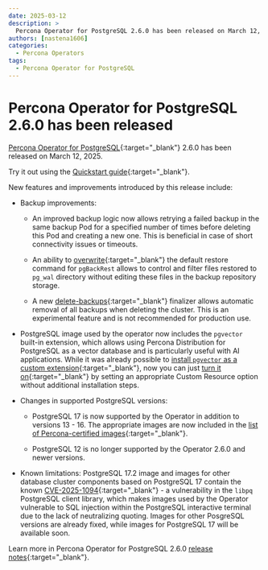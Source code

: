 ```yaml
---
date: 2025-03-12
description: >
  Percona Operator for PostgreSQL 2.6.0 has been released on March 12, 2025.
authors: [nastena1606]
categories:
  - Percona Operators
tags:
  - Percona Operator for PostgreSQL
---
```


# Percona Operator for PostgreSQL 2.6.0 has been released

<!-- more -->

[Percona Operator for PostgreSQL](https://docs.percona.com/percona-operator-for-postgresql/2.0/){:target="_blank"} 2.6.0 has been released on March 12, 2025.

Try it out using the [Quickstart guide](https://docs.percona.com/percona-operator-for-postgresql/2.0/quickstart.html){:target="_blank"}.

New features and improvements introduced by this release include:

* Backup improvements:

    * An improved backup logic now allows retrying a failed backup in the same backup Pod for a specified number of times before deleting this Pod and creating a new one. This is beneficial in case of short connectivity issues or timeouts.   

    * An ability to [overwrite](https://docs.percona.com/percona-operator-for-postgresql/2.0/backups-restore.html#use-custom-restore-command){:target="_blank"} the default restore command for `pgBackRest` allows to control and filter files restored to `pg_wal` directory without editing these files in the backup repository storage.  

    * A new [delete-backups](https://docs.percona.com/percona-operator-for-postgresql/2.0/operator.html#finalizers-delete-backups){:target="_blank"} finalizer allows automatic removal of all backups when deleting the cluster. This is an experimental feature and is not recommended for production use.

* PostgreSQL image used by the operator now includes the `pgvector` built-in extension, which allows using Percona Distribution for PostgreSQL as a vector database and is particularly useful with AI applications.  While it was already possible to [install `pgvector` as a custom extension](https://www.percona.com/blog/create-an-ai-expert-with-open-source-tools-and-pgvector/){:target="_blank"}, now you can just [turn it on](http://docs.percona.com/percona-operator-for-postgresql/2.0/operator.html#extensionsbuiltinpgvector){:target="_blank"} by setting an appropriate Custom Resource option without additional installation steps.

* Changes in supported PostgreSQL versions:

    * PostgreSQL 17 is now supported by the Operator in addition to versions 13 - 16. The appropriate images are now included in the [list of Percona-certified images](https://docs.percona.com/percona-operator-for-postgresql/2.0/images.html){:target="_blank"}. 

    * PostgreSQL 12 is no longer supported by the Operator 2.6.0 and newer versions.

* Known limitations: PostgreSQL 17.2 image and images for other database cluster components based on PostgreSQL 17 contain the known [CVE-2025-1094](https://www.postgresql.org/support/security/CVE-2025-1094/){:target="_blank"} - a vulnerability in the `libpq` PostgreSQL client library, which makes images used by the Operator vulnerable to SQL injection within the PostgreSQL interactive terminal due to the lack of neutralizing quoting. Images for other PosgreSQL versions are already fixed, while images for PostgreSQL 17 will be available soon.

Learn more in Percona Operator for PostgreSQL 2.6.0 [release notes](https://docs.percona.com/percona-operator-for-postgresql/2.0/ReleaseNotes/Kubernetes-Operator-for-PostgreSQL-RN2.6.0.html){:target="_blank"}.


